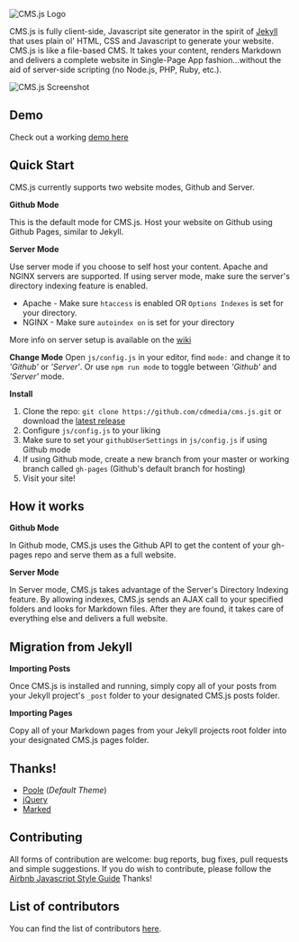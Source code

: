 ![CMS.js Logo](https://raw.githubusercontent.com/cdmedia/cms.js/gh-pages/img/logo-md.png)

CMS.js is fully client-side, Javascript site generator in the spirit of [Jekyll](https://github.com/jekyll/jekyll)
that uses plain ol' HTML, CSS and Javascript to generate your website. CMS.js is like a file-based CMS.
It takes your content, renders Markdown and delivers a complete website in Single-Page
App fashion...without the aid of server-side scripting (no Node.js, PHP, Ruby, etc.).

![CMS.js Screenshot](https://raw.githubusercontent.com/cdmedia/cms.js/gh-pages/img/screenshot.png)



## Demo

Check out a working [demo here](http://cdmedia.github.io/cms.js/demo/)


## Quick Start

CMS.js currently supports two website modes, Github and Server.

**Github Mode**

This is the default mode for CMS.js. Host your website on Github using
Github Pages, similar to Jekyll.

**Server Mode**

Use server mode if you choose to self host your content. Apache and NGINX servers are supported.
If using server mode, make sure the server's directory indexing feature is enabled.

* Apache - Make sure `htaccess` is enabled OR `Options Indexes` is set for your directory.
* NGINX - Make sure `autoindex on` is set for your directory

More info on server setup is available on the [wiki](https://github.com/cdmedia/cms.js/wiki/Server-Support-&-Setup)


**Change Mode**
Open `js/config.js` in your editor, find `mode:` and change it to *'Github'* or *'Server'*.
Or use `npm run mode` to toggle between *'Github'* and *'Server'* mode.

**Install**

1. Clone the repo: `git clone https://github.com/cdmedia/cms.js.git` or download the [latest release](https://github.com/cdmedia/cms.js/releases/latest)
2. Configure `js/config.js` to your liking
3. Make sure to set your `githubUserSettings` in `js/config.js` if using Github mode
4. If using Github mode, create a new branch from your master or working branch called `gh-pages`
   (Github's default branch for hosting)
5. Visit your site!


## How it works

**Github Mode**

In Github mode, CMS.js uses the Github API to get the content of your gh-pages repo
and serve them as a full website.

**Server Mode**

In Server mode, CMS.js takes advantage of the Server's Directory Indexing feature. By allowing indexes,
CMS.js sends an AJAX call to your specified folders and looks for Markdown files.
After they are found, it takes care of everything else and delivers a full website.


## Migration from Jekyll

**Importing Posts**

Once CMS.js is installed and running, simply copy all of your posts from your Jekyll
project's `_post` folder to your designated CMS.js posts folder.

**Importing Pages**

Copy all of your Markdown pages from your Jekyll projects root folder into your designated
CMS.js pages folder.


## Thanks!

* [Poole](https://github.com/poole/poole) (*Default Theme*)
* [jQuery](https://jquery.com/)
* [Marked](https://github.com/chjj/marked)


## Contributing

All forms of contribution are welcome: bug reports, bug fixes, pull requests and simple suggestions.
If you do wish to contribute, please follow the [Airbnb Javascript Style Guide](https://github.com/airbnb/javascript/tree/master/es5) Thanks!


## List of contributors

You can find the list of contributors [here](https://github.com/cdmedia/cms.js/graphs/contributors).
